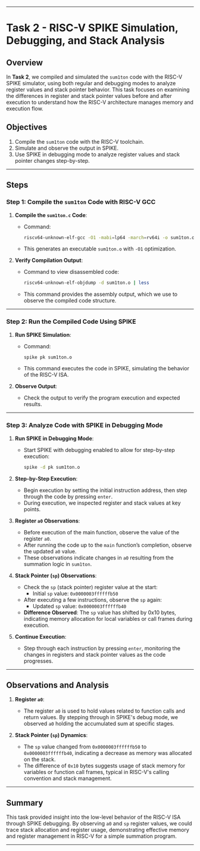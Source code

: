 
---

# Task 2 - RISC-V SPIKE Simulation, Debugging, and Stack Analysis

## Overview

In **Task 2**, we compiled and simulated the `sum1ton` code with the RISC-V SPIKE simulator, using both regular and debugging modes to analyze register values and stack pointer behavior. This task focuses on examining the differences in register and stack pointer values before and after execution to understand how the RISC-V architecture manages memory and execution flow.

## Objectives

1. Compile the `sum1ton` code with the RISC-V toolchain.
2. Simulate and observe the output in SPIKE.
3. Use SPIKE in debugging mode to analyze register values and stack pointer changes step-by-step.

---

## Steps

### Step 1: Compile the `sum1ton` Code with RISC-V GCC

1. **Compile the `sum1ton.c` Code**:
   - Command:
     ```bash
     riscv64-unknown-elf-gcc -O1 -mabi=lp64 -march=rv64i -o sum1ton.o sum1ton.c
     ```
   - This generates an executable `sum1ton.o` with `-O1` optimization.

2. **Verify Compilation Output**:
   - Command to view disassembled code:
     ```bash
     riscv64-unknown-elf-objdump -d sum1ton.o | less
     ```
   - This command provides the assembly output, which we use to observe the compiled code structure.

---

### Step 2: Run the Compiled Code Using SPIKE

1. **Run SPIKE Simulation**:
   - Command:
     ```bash
     spike pk sum1ton.o
     ```
   - This command executes the code in SPIKE, simulating the behavior of the RISC-V ISA.

2. **Observe Output**:
   - Check the output to verify the program execution and expected results.

---

### Step 3: Analyze Code with SPIKE in Debugging Mode

1. **Run SPIKE in Debugging Mode**:
   - Start SPIKE with debugging enabled to allow for step-by-step execution:
     ```bash
     spike -d pk sum1ton.o
     ```

2. **Step-by-Step Execution**:
   - Begin execution by setting the initial instruction address, then step through the code by pressing `enter`.
   - During execution, we inspected register and stack values at key points.

3. **Register `a0` Observations**:
   - Before execution of the main function, observe the value of the register `a0`.
   - After running the code up to the `main` function’s completion, observe the updated `a0` value.
   - These observations indicate changes in `a0` resulting from the summation logic in `sum1ton`.

4. **Stack Pointer (`sp`) Observations**:
   - Check the `sp` (stack pointer) register value at the start:
     - Initial `sp` value: `0x0000003ffffffb50`
   - After executing a few instructions, observe the `sp` again:
     - Updated `sp` value: `0x0000003ffffffb40`
   - **Difference Observed**: The `sp` value has shifted by 0x10 bytes, indicating memory allocation for local variables or call frames during execution.

5. **Continue Execution**:
   - Step through each instruction by pressing `enter`, monitoring the changes in registers and stack pointer values as the code progresses.

---

## Observations and Analysis

1. **Register `a0`**:
   - The register `a0` is used to hold values related to function calls and return values. By stepping through in SPIKE's debug mode, we observed `a0` holding the accumulated sum at specific stages.

2. **Stack Pointer (`sp`) Dynamics**:
   - The `sp` value changed from `0x0000003ffffffb50` to `0x0000003ffffffb40`, indicating a decrease as memory was allocated on the stack.
   - The difference of `0x10` bytes suggests usage of stack memory for variables or function call frames, typical in RISC-V's calling convention and stack management.

---

## Summary

This task provided insight into the low-level behavior of the RISC-V ISA through SPIKE debugging. By observing `a0` and `sp` register values, we could trace stack allocation and register usage, demonstrating effective memory and register management in RISC-V for a simple summation program.

---
